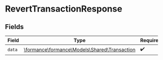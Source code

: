 # RevertTransactionResponse


## Fields

| Field                                                                              | Type                                                                               | Required                                                                           | Description                                                                        |
| ---------------------------------------------------------------------------------- | ---------------------------------------------------------------------------------- | ---------------------------------------------------------------------------------- | ---------------------------------------------------------------------------------- |
| `data`                                                                             | [\formance\formance\Models\Shared\Transaction](../../models/shared/Transaction.md) | :heavy_check_mark:                                                                 | N/A                                                                                |